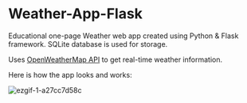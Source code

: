 # Weather-App-Flask

Educational one-page Weather web app created using Python & Flask framework.
SQLite database is used for storage.

Uses [OpenWeatherMap API](https://openweathermap.org/) to get real-time weather information.

Here is how the app looks and works:

![ezgif-1-a27cc7d58c](https://github.com/user-attachments/assets/15819ef4-637d-45a4-b4d6-3c272cbf2c44)

